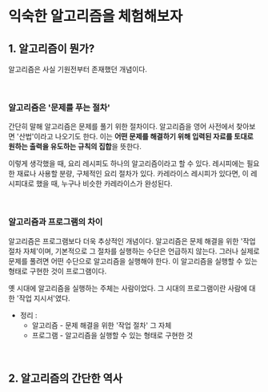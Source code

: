 # 익숙한 알고리즘을 체험해보자 


## 1. 알고리즘이 뭔가? 

알고리즘은 사실 기원전부터 존재했던 개념이다. 

<br>

### 알고리즘은 '문제를 푸는 절차'

간단히 말해 알고리즘은 문제를 풀기 위한 절차이다. 알고리즘을 영어 사전에서 찾아보면 '산법'이라고 나오기도 한다. 
이는 **어떤 문제를 해결하기 위해 입력된 자료를 토대로 원하는 출력을 유도하는 규칙의 집합**을 뜻한다. 

이렇게 생각했을 때, 요리 레시피도 하나의 알고리즘이라고 할 수 있다. 
레시피에는 필요한 재료나 사용할 분량, 구체적인 요리 절차가 있다. 카레라이스 레시피가 있다면, 이 레시피대로 했을 때, 누구나 비슷한 카레라이스가 완성된다. 

<br>

### 알고리즘과 프로그램의 차이

알고리즘은 프로그램보다 더욱 추상적인 개념이다. 알고리즘은 문제 해결을 위한 '작업 절차 자체'이며, 기본적으로 그 절차를 실행하는 수단은 언급하지 않는다. 
그러나 실제로 문제를 풀려면 어떤 수단으로 알고리즘을 실행해야 한다. 이 알고리즘을 실행할 수 있는 형태로 구현한 것이 프로그램이다. 

옛 시대에 알고리즘을 실행하는 주체는 사람이었다. 그 시대의 프로그램이란 사람에 대한 '작업 지시서'였다. 

* 정리 : 
    * 알고리즘 - 문제 해결을 위한 '작업 절차' 그 자체
    * 프로그램 - 알고리즘을 실행할 수 있는 형태로 구현한 것 

<br>

## 2. 알고리즘의 간단한 역사 

